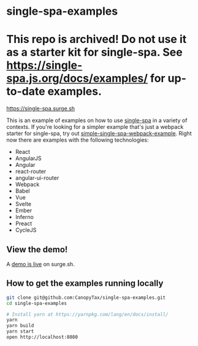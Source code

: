 # single-spa-examples

# This repo is archived! Do not use it as a starter kit for single-spa. See https://single-spa.js.org/docs/examples/ for up-to-date examples.

https://single-spa.surge.sh

This is an example of examples on how to use [single-spa](https://github.com/joeldenning/single-spa) in a variety of contexts. If you're looking for a simpler example that's just a webpack starter for single-spa, try out [simple-single-spa-webpack-example](https://github.com/joeldenning/simple-single-spa-webpack-example). Right now there are examples with the following technologies:

- React
- AngularJS
- Angular
- react-router
- angular-ui-router
- Webpack
- Babel
- Vue
- Svelte
- Ember
- Inferno
- Preact
- CycleJS

## View the demo!
A [demo is live](http://single-spa.surge.sh) on surge.sh.

## How to get the examples running locally
```bash
git clone git@github.com:CanopyTax/single-spa-examples.git
cd single-spa-examples

# Install yarn at https://yarnpkg.com/lang/en/docs/install/
yarn
yarn build
yarn start
open http://localhost:8080
```
